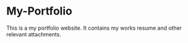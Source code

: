 # My-Portfolio
This is a my portfolio website. It contains my works resume and other relevant attachments.
